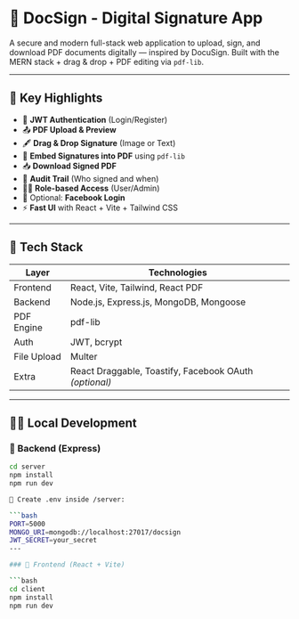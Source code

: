 # 📑 DocSign - Digital Signature App

A secure and modern full-stack web application to upload, sign, and download PDF documents digitally — inspired by DocuSign. Built with the MERN stack + drag & drop + PDF editing via `pdf-lib`.

---

## 🌟 Key Highlights

- 🔐 **JWT Authentication** (Login/Register)
- 📤 **PDF Upload & Preview**
- 🖋️ **Drag & Drop Signature** (Image or Text)
- 🧾 **Embed Signatures into PDF** using `pdf-lib`
- 📥 **Download Signed PDF**
- 📝 **Audit Trail** (Who signed and when)
- 🧑‍💼 **Role-based Access** (User/Admin)
- 🧩 Optional: **Facebook Login**
- ⚡ **Fast UI** with React + Vite + Tailwind CSS

---

## 🧱 Tech Stack

| Layer       | Technologies                         |
|-------------|--------------------------------------|
| Frontend    | React, Vite, Tailwind, React PDF     |
| Backend     | Node.js, Express.js, MongoDB, Mongoose |
| PDF Engine  | pdf-lib                              |
| Auth        | JWT, bcrypt                          |
| File Upload | Multer                               |
| Extra       | React Draggable, Toastify, Facebook OAuth *(optional)* |

---

## 🧑‍💻 Local Development

### 🔹 Backend (Express)

```bash
cd server
npm install
npm run dev

📁 Create .env inside /server:

```bash
PORT=5000
MONGO_URI=mongodb://localhost:27017/docsign
JWT_SECRET=your_secret
---

### 🔹 Frontend (React + Vite)

```bash
cd client
npm install
npm run dev


